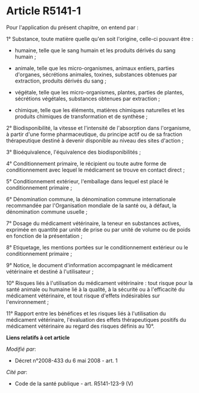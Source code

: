 # Article R5141-1

Pour l'application du présent chapitre, on entend par : 

1° Substance, toute matière quelle qu'en soit l'origine, celle-ci pouvant être : 

- humaine, telle que le sang humain et les produits dérivés du sang humain ; 

- animale, telle que les micro-organismes, animaux entiers, parties d'organes, sécrétions animales, toxines, substances
obtenues par extraction, produits dérivés du sang ; 

- végétale, telle que les micro-organismes, plantes, parties de plantes, sécrétions végétales, substances obtenues par
extraction ; 

- chimique, telle que les éléments, matières chimiques naturelles et les produits chimiques de transformation et de
synthèse ; 

2° Biodisponibilité, la vitesse et l'intensité de l'absorption dans l'organisme, à partir d'une forme pharmaceutique, du
principe actif ou de sa fraction thérapeutique destiné à devenir disponible au niveau des sites d'action ; 

3° Bioéquivalence, l'équivalence des biodisponibilités ; 

4° Conditionnement primaire, le récipient ou toute autre forme de conditionnement avec lequel le médicament se trouve en
contact direct ; 

5° Conditionnement extérieur, l'emballage dans lequel est placé le conditionnement primaire ; 

6° Dénomination commune, la dénomination commune internationale recommandée par l'Organisation mondiale de la santé ou, à
défaut, la dénomination commune usuelle ; 

7° Dosage du médicament vétérinaire, la teneur en substances actives, exprimée en quantité par unité de prise ou par unité de
volume ou de poids en fonction de la présentation ; 

8° Etiquetage, les mentions portées sur le conditionnement extérieur ou le conditionnement primaire ; 

9° Notice, le document d'information accompagnant le médicament vétérinaire et destiné à l'utilisateur ; 

10° Risques liés à l'utilisation du médicament vétérinaire : tout risque pour la santé animale ou humaine lié à la qualité, à
la sécurité ou à l'efficacité du médicament vétérinaire, et tout risque d'effets indésirables sur l'environnement ; 

11° Rapport entre les bénéfices et les risques liés à l'utilisation du médicament vétérinaire, l'évaluation des effets
thérapeutiques positifs du médicament vétérinaire au regard des risques définis au 10°.

**Liens relatifs à cet article**

_Modifié par_:

  - Décret n°2008-433 du 6 mai 2008 - art. 1

_Cité par_:

  - Code de la santé publique - art. R5141-123-9 (V)
